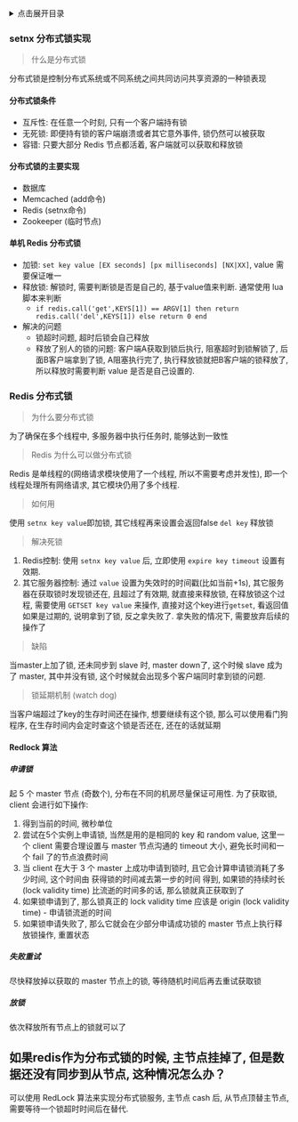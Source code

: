 <details>
<summary>点击展开目录</summary>

- [xxx](#xxx)

</details>

### setnx 分布式锁实现

> 什么是分布式锁

分布式锁是控制分布式系统或不同系统之间共同访问共享资源的一种锁表现

#### 分布式锁条件

- 互斥性: 在任意一个时刻, 只有一个客户端持有锁
- 无死锁: 即便持有锁的客户端崩溃或者其它意外事件, 锁仍然可以被获取
- 容错: 只要大部分 Redis 节点都活着, 客户端就可以获取和释放锁

#### 分布式锁的主要实现

- 数据库
- Memcached (add命令)
- Redis (setnx命令)
- Zookeeper (临时节点)

#### 单机 Redis 分布式锁

- 加锁: `set key value [EX seconds] [px milliseconds] [NX|XX]`, value 需要保证唯一
- 释放锁: 解锁时, 需要判断锁是否是自己的, 基于value值来判断. 通常使用 lua 脚本来判断
    - `if redis.call('get',KEYS[1]) == ARGV[1] then return redis.call('del',KEYS[1]) else return 0 end`
- 解决的问题
    - 锁超时问题, 超时后锁会自己释放
    - 释放了别人的锁的问题: 客户端A获取到锁后执行, 阻塞超时到锁解锁了, 后面B客户端拿到了锁, A阻塞执行完了, 执行释放锁就把B客户端的锁释放了,
    所以释放时需要判断 value 是否是自己设置的.
### Redis 分布式锁

> 为什么要分布式锁

为了确保在多个线程中, 多服务器中执行任务时, 能够达到一致性

> Redis 为什么可以做分布式锁

Redis 是单线程的(网络请求模块使用了一个线程, 所以不需要考虑并发性), 即一个线程处理所有网络请求, 其它模块仍用了多个线程.

> 如何用

使用 `setnx key value`即加锁, 其它线程再来设置会返回false
`del key` 释放锁

> 解决死锁

1. Redis控制: 使用 `setnx key value` 后, 立即使用 `expire key timeout` 设置有效期.
2. 其它服务器控制: 通过 `value` 设置为失效时的时间戳(比如当前+1s), 其它服务器在获取锁时发现锁还在, 且超过了有效期, 就直接来释放锁, 在释放锁这个过程, 需要使用 `GETSET key value` 来操作, 直接对这个key进行`getset`, 看返回值如果是过期的, 说明拿到了锁, 反之拿失败了. 拿失败的情况下, 需要放弃后续的操作了

> 缺陷

当master上加了锁, 还未同步到 slave 时, master down了, 这个时候 slave 成为了 master, 其中并没有锁, 这个时候就会出现多个客户端同时拿到锁的问题.

> 锁延期机制 (watch dog)

当客户端超过了key的生存时间还在操作, 想要继续有这个锁, 那么可以使用看门狗程序, 在生存时间内会定时查这个锁是否还在, 还在的话就延期

#### Redlock 算法

##### 申请锁

起 5 个 master 节点 (奇数个), 分布在不同的机房尽量保证可用性. 为了获取锁, client 会进行如下操作:

1. 得到当前的时间, 微秒单位
2. 尝试在5个实例上申请锁, 当然是用的是相同的 key 和 random value, 这里一个 client 需要合理设置与 master
节点沟通的 timeout 大小, 避免长时间和一个 fail 了的节点浪费时间
3. 当 client 在大于 3 个 master 上成功申请到锁时, 且它会计算申请锁消耗了多少时间, 这个时间由 获得锁的时间减去第一步的时间 得到,
如果锁的持续时长(lock validity time) 比流逝的时间多的话, 那么锁就真正获取到了
4. 如果锁申请到了, 那么锁真正的 lock validity time 应该是 origin (lock validity time) - 申请锁流逝的时间
5. 如果锁申请失败了, 那么它就会在少部分申请成功锁的 master 节点上执行释放锁操作, 重置状态

##### 失败重试

尽快释放掉以获取的 master 节点上的锁, 等待随机时间后再去重试获取锁

##### 放锁

依次释放所有节点上的锁就可以了


## 如果redis作为分布式锁的时候, 主节点挂掉了, 但是数据还没有同步到从节点, 这种情况怎么办？

可以使用 RedLock 算法来实现分布式锁服务, 主节点 cash 后, 从节点顶替主节点, 需要等待一个锁超时时间后在替代.